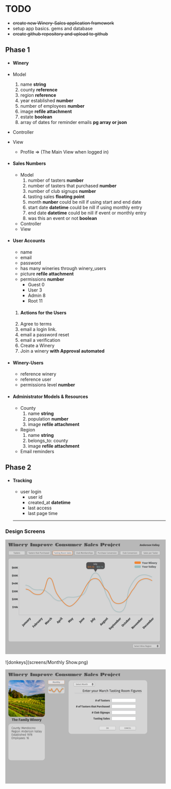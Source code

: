 # TODO

* ~~create new Winery-Sales application framework~~
* setup app basics. gems and database
* ~~create github repository and upload to github~~

## Phase 1
* #### Winery
 * Model
    1. name **string**
    1. county **reference**
    1. region **reference**
    1. year established **number**
    1. number of employees **number**
    1. image **refile attachment**
    1. estate **boolean**
    1. array of dates for reminder emails **pg array or json**
 * Controller
 * View
    * Profile => (The Main View when logged in)    

* #### Sales Numbers
  * Model
     1. number of tasters **number**
     1. number of tasters that purchased **number**
     1. number of club signups **number**
     1. tasting sales **floating point**
     1. month **nunber** could be nill if using start and end date
     1. start date **datetime** could be nill if using monthly entry
     1. end date **datetime** could be nill if event or monthly entry
     1. was this an event or not **boolean**     
  * Controller
  * View

* #### User Accounts
  * name
  * email
  * password
  * has many wineries through winery_users
  * picture **refile attachment**  
  * permissions **number**
    * Guest 0
    * User 3
    * Admin 8
    * Root 11
  1. #### Actions for the Users
    1. Agree to terms
    1. email a login link.
    1. email a password reset
    1. email a verification
    1. Create a Winery
    1. Join a winery **with Approval automated**

* #### Winery-Users
  * reference winery
  * reference user
  * permissions level **number**

* #### Administrator Models & Resources
  * County
      1. name **string**
      1. population **number**
      1. image **refile attachment**
  * Region
      1. name **string**
      1. belongs_to: county
      1. image **refile attachment**
  * Email reminders

## Phase 2
* #### Tracking
  * user login
    * user id
    * created_at **datetime**
    * last access
    * last page time

  ---

### Design Screens

![nameofimage](screens/Graph.png)

![donkeys](screens/Monthly Show.png)

![donkeys](screens/Monthly.png)
